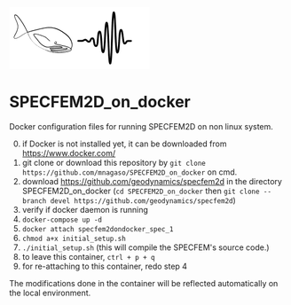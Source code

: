 ![Logo](./Logo_mm.png)

# SPECFEM2D_on_docker  

Docker configuration files for running SPECFEM2D on non linux system.  

0. if Docker is not installed yet, it can be downloaded from https://www.docker.com/  
1. git clone or download this repository by `git clone https://github.com/mnagaso/SPECFEM2D_on_docker` on cmd.     
2. download https://github.com/geodynamics/specfem2d in the directory SPECFEM2D_on_docker (`cd SPECFEM2D_on_docker` then `git clone --branch devel https://github.com/geodynamics/specfem2d`)  
3. verify if docker daemon is running  
4. `docker-compose up -d`  
5. `docker attach specfem2dondocker_spec_1`
6. `chmod a+x initial_setup.sh`  
7. `./initial_setup.sh` (this will compile the SPECFEM's source code.)
8. to leave this container, `ctrl + p + q`  
9. for re-attaching to this container, redo step 4

The modifications done in the container will be reflected automatically on the local environment.
